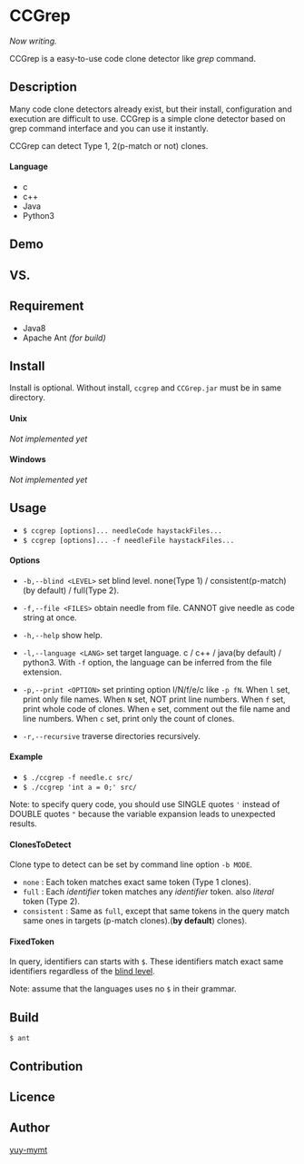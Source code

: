 CCGrep
====
*Now writing.*

CCGrep is a easy-to-use code clone detector like *grep* command.

## Description
Many code clone detectors already exist, but their install, configuration and execution are difficult to use.
CCGrep is a simple clone detector based on grep command interface and you can use it instantly.

CCGrep can detect Type 1, 2(p-match or not) clones.

#### Language
 - c
 - c++
 - Java
 - Python3

## Demo
## VS.
## Requirement
 - Java8
 - Apache Ant *(for build)*

## Install
Install is optional.
Without install, `ccgrep` and `CCGrep.jar` must be in same directory.

#### Unix
*Not implemented yet*

#### Windows
*Not implemented yet*

## Usage
 - `$ ccgrep [options]... needleCode haystackFiles...`
 - `$ ccgrep [options]... -f needleFile haystackFiles...`

#### Options
 - `-b,--blind <LEVEL>`     set blind level. none(Type 1) /
                        consistent(p-match)(by default) / full(Type 2).
 - `-f,--file <FILES>`      obtain needle from file. CANNOT give needle as
                        code string at once.
 - `-h,--help`              show help.

 - `-l,--language <LANG>`   set target language. c / c++ / java(by default) /
                        python3. With `-f` option, the language can be
                        inferred from the file extension.
 - `-p,--print <OPTION>`    set printing option l/N/f/e/c like `-p fN`. When
                        `l` set, print only file names. When `N` set, NOT
                        print line numbers. When `f` set, print whole code
                        of clones. When `e` set, comment out the file name
                        and line numbers. When `c` set, print only the
                        count of clones.
 - `-r,--recursive`         traverse directories recursively.

#### Example
 - `$ ./ccgrep -f needle.c src/`
 - `$ ./ccgrep 'int a = 0;' src/`

Note: to specify query code, you should use SINGLE quotes `'` instead of DOUBLE quotes `"` because the variable expansion leads to unexpected results.

#### ClonesToDetect
Clone type to detect can be set by command line option `-b MODE`.
 - `none`       : Each token matches exact same token (Type 1 clones).
 - `full`       : Each *identifier* token matches any *identifier* token. also *literal* token (Type 2).
 - `consistent` : Same as `full`, except that same tokens in the query match same ones in targets (p-match clones).(**by default**)
clones).

#### FixedToken
In query, identifiers can starts with `$`.
These identifiers match exact same identifiers regardless of the [blind level](#ClonesToDetect).

Note: assume that the languages uses no `$` in their grammar.

## Build

`$ ant`

## Contribution
## Licence
## Author
[yuy-mymt](http://sel.ist.osaka-u.ac.jp/)

